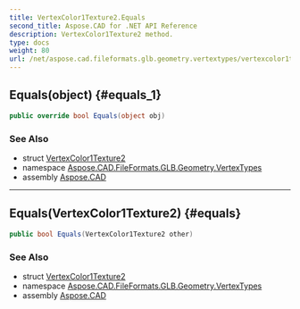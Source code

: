 ```yaml
---
title: VertexColor1Texture2.Equals
second_title: Aspose.CAD for .NET API Reference
description: VertexColor1Texture2 method. 
type: docs
weight: 80
url: /net/aspose.cad.fileformats.glb.geometry.vertextypes/vertexcolor1texture2/equals/
---
```

## Equals(object) {#equals_1}

```csharp
public override bool Equals(object obj)
```

### See Also

* struct [VertexColor1Texture2](../)
* namespace [Aspose.CAD.FileFormats.GLB.Geometry.VertexTypes](../../vertexcolor1texture2/)
* assembly [Aspose.CAD](../../../)

---

## Equals(VertexColor1Texture2) {#equals}

```csharp
public bool Equals(VertexColor1Texture2 other)
```

### See Also

* struct [VertexColor1Texture2](../)
* namespace [Aspose.CAD.FileFormats.GLB.Geometry.VertexTypes](../../vertexcolor1texture2/)
* assembly [Aspose.CAD](../../../)


